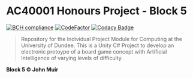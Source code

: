# AC40001 Honours Project - Block 5
[![BCH compliance](https://bettercodehub.com/edge/badge/seanst13/AC40001-Honours-Project?branch=master)](https://bettercodehub.com/)
[![CodeFactor](https://www.codefactor.io/repository/github/seanst13/ac40001-honours-project/badge)](https://www.codefactor.io/repository/github/seanst13/ac40001-honours-project)
[![Codacy Badge](https://api.codacy.com/project/badge/Grade/f918fe8c36b04c49b358d14886af0fef)](https://www.codacy.com/app/sean.stewart1310/AC40001-Honours-Project?utm_source=github.com&amp;utm_medium=referral&amp;utm_content=seanst13/AC40001-Honours-Project&amp;utm_campaign=Badge_Grade)

> Repository for the Individual Project Module for Computing at the University of Dundee. This is a Unity C# Project to develop an electronic protoype of a board game concept with Artificial Intelligence of varying levels of difficulty.  

**Block 5 © John Muir**
